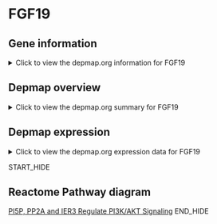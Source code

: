 <h1>FGF19</h1>

<h2>Gene information</h2>
<details>
  <summary>Click to view the depmap.org information for FGF19</summary>
  <iframe src="https://depmap.org/portal/gene/FGF19?tab=about" style="border:none;width:100%;height:800px"></iframe>
</details>

<h2>Depmap overview</h2>
<details>
  <summary>Click to view the depmap.org summary for FGF19</summary>
  <iframe src="https://depmap.org/portal/gene/FGF19?tab=overview" style="border:none;width:100%;height:800px"></iframe>
</details>

<h2>Depmap expression</h2>
<details>
  <summary>Click to view the depmap.org expression data for FGF19</summary>
  <iframe src="https://depmap.org/portal/gene/FGF19?tab=characterization" style="border:none;width:100%;height:800px"></iframe>
</details>


START_HIDE
<h2>Reactome Pathway diagram</h2>
<a href="https://reactome.org/PathwayBrowser/#/R-HSA-6811558">PI5P, PP2A and IER3 Regulate PI3K/AKT Signaling</a>
END_HIDE


